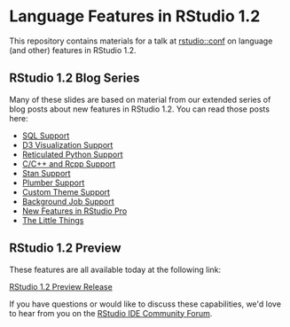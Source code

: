 # Language Features in RStudio 1.2

This repository contains materials for a talk at [rstudio::conf](https://www.rstudio.com/conference/) on language (and other) features in RStudio 1.2.

## RStudio 1.2 Blog Series

Many of these slides are based on material from our extended series of blog posts about new features in RStudio 1.2. You can read those posts here:

- [SQL Support](https://blog.rstudio.com/2018/10/02/rstudio-1-2-preview-sql/)
- [D3 Visualization Support](https://blog.rstudio.com/2018/10/05/r2d3-r-interface-to-d3-visualizations/)
- [Reticulated Python Support](https://blog.rstudio.com/2018/10/09/rstudio-1-2-preview-reticulated-python/)
- [C/C++ and Rcpp Support](https://blog.rstudio.com/2018/10/11/rstudio-1-2-preview-cpp/)
- [Stan Support](https://blog.rstudio.com/2018/10/16/rstudio-1-2-preview-stan/)
- [Plumber Support](https://blog.rstudio.com/2018/10/23/rstudio-1-2-preview-plumber-integration/)
- [Custom Theme Support](https://blog.rstudio.com/2018/10/29/rstudio-ide-custom-theme-support/)
- [Background Job Support](https://blog.rstudio.com/2019/03/14/rstudio-1-2-jobs/)
- [New Features in RStudio Pro](https://blog.rstudio.com/2018/11/05/rstudio-rsp-1.2-features/)
- [The Little Things](https://blog.rstudio.com/2018/11/19/rstudio-1-2-preview-the-little-things/)

## RStudio 1.2 Preview

These features are all available today at the following link:

[RStudio 1.2 Preview Release](https://www.rstudio.com/products/rstudio/download/preview/)

If you have questions or would like to discuss these capabilities, we'd love to hear from you on the [RStudio IDE Community Forum](https://community.rstudio.com/c/rstudio-ide).

